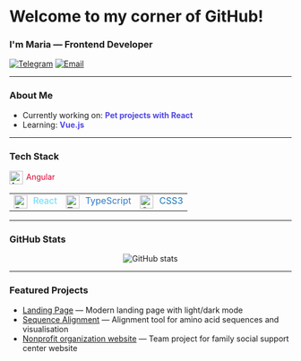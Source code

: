 # Welcome to my corner of GitHub!
### I'm Maria — Frontend Developer

[![Telegram](https://img.shields.io/badge/Telegram-26A5E4?style=flat&logo=telegram&logoColor=white)](https://t.me/zhukovamaria)
[![Email](https://img.shields.io/badge/Email-D14836?style=flat&logo=gmail&logoColor=white)](mailto:zhukovamaria9@gmail.com)

---

### About Me

- Currently working on: <b style="color:#4F46E5;">Pet projects with React</b>
- Learning: <b style="color:#4F46E5;">Vue.js</b>

---

### Tech Stack

<table>
  <tr>
    <td><img src="https://cdn.jsdelivr.net/npm/simple-icons@v9/icons/react.svg" alt="React" width="24" height="24" style="vertical-align:middle; fill:#61DAFB"/> <span style="margin-left:6px; color:#61DAFB;">React</span></td>
    <td><img src="https://cdn.jsdelivr.net/npm/simple-icons@v9/icons/typescript.svg" alt="TypeScript" width="24" height="24" style="vertical-align:middle; fill:#3178C6"/> <span style="margin-left:6px; color:#3178C6;">TypeScript</span></td>
    <td><img src="https://cdn.jsdelivr.net/npm/simple-icons@v9/icons/css3.svg" alt="CSS3" width="24" height="24" style="vertical-align:middle; fill:#1572B6"/> <span style="margin-left:6px; color:#1572B6;">CSS3</span></td>
      <img src="https://cdn.jsdelivr.net/npm/simple-icons@v9/icons/angular.svg" alt="Angular" width="24" height="24" style="vertical-align:middle;"/> 
      <span style="margin-left:6px; color:#DD0031;">Angular</span>
    </td>
  </tr>
</table>

---

### GitHub Stats

<p align="center">
  <img src="https://github-readme-stats.vercel.app/api?username=MariaRegin&show_icons=true&theme=radical" alt="GitHub stats" />
</p>

---

### Featured Projects

- [Landing Page](https://mariaregin.github.io/storage-landing/) — Modern landing page with light/dark mode
- [Sequence Alignment](https://mariaregin.github.io/sequence-alignment/) — Alignment tool for amino acid sequences and visualisation
- [Nonprofit organization website](https://lenaanohina.github.io/project2_fund/) — Team project for family social support center website


